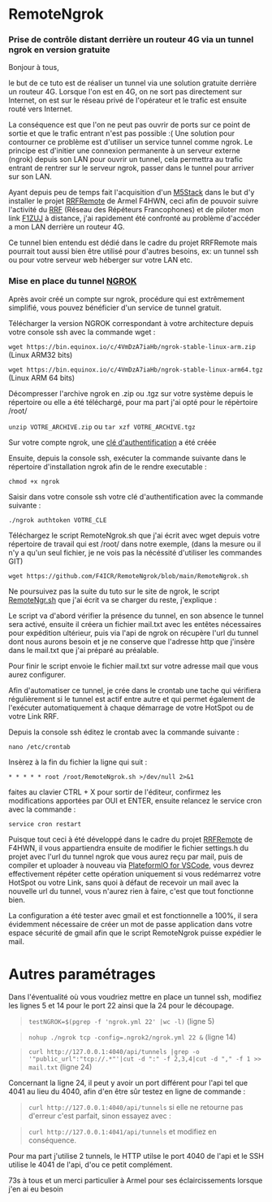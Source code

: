 # RemoteNgrok
### Prise de contrôle distant derrière un routeur 4G via un tunnel ngrok en version gratuite

Bonjour à tous, 

le but de ce tuto est de réaliser un tunnel via une solution gratuite derrière un routeur 4G. 
Lorsque l'on est en 4G, on ne sort pas directement sur Internet, on est sur le réseau privé de l'opérateur et le trafic est ensuite routé vers Internet. 

La conséquence est que l'on ne peut pas ouvrir de ports sur ce point de sortie et que le trafic entrant n'est pas possible :( 
Une solution pour contourner ce problème est d'utiliser un service tunnel comme ngrok. 
Le principe est d'initier une connexion permanente à un serveur externe (ngrok) depuis son LAN pour ouvrir un tunnel, cela permettra au trafic entrant de rentrer sur le serveur ngrok, passer dans le tunnel pour arriver sur son LAN.

Ayant depuis peu de temps fait l'acquisition d'un [M5Stack](https://m5stack.com/) dans le but d'y installer le projet [RRFRemote](https://github.com/armel/RRFRemote) de Armel F4HWN, ceci afin de pouvoir suivre l'activité du [RRF](https://f5nlg.wordpress.com/2015/12/28/nouveau-reseau-french-repeater-network/) (Réseau des Répéteurs Francophones) et de piloter mon link [F1ZUJ](https://www.qrz.com/db/F1ZUJ) à distance, j'ai rapidement été confronté au problème d'accéder a mon LAN derrière un routeur 4G.

Ce tunnel bien entendu est dédié dans le cadre du projet RRFRemote mais pourrait tout aussi bien être utilisé pour d'autres besoins, ex: un tunnel ssh ou pour votre serveur web héberger sur votre LAN etc.

### Mise en place du tunnel [NGROK](https://dashboard.ngrok.com/get-started/setup)

Après avoir créé un compte sur ngrok, procédure qui est extrêmement simplifié, vous pouvez bénéficier d'un service de tunnel gratuit.

Télécharger la version NGROK correspondant à votre architecture depuis votre console ssh avec la commande wget : 

`wget https://bin.equinox.io/c/4VmDzA7iaHb/ngrok-stable-linux-arm.zip` (Linux ARM32 bits)

`wget https://bin.equinox.io/c/4VmDzA7iaHb/ngrok-stable-linux-arm64.tgz` (Linux ARM 64 bits)

Décompresser l'archive ngrok en .zip ou .tgz sur votre système depuis le répertoire ou elle a été téléchargé, pour ma part j'ai opté pour le répèrtoire /root/

`unzip VOTRE_ARCHIVE.zip` ou `tar xzf VOTRE_ARCHIVE.tgz`

Sur votre compte ngrok, une [clé d'authentification](https://dashboard.ngrok.com/get-started/setup) a été créée

Ensuite, depuis la console ssh, exécuter la commande suivante dans le répertoire d'installation ngrok afin de le rendre executable :

`chmod +x ngrok`

Saisir dans votre console ssh votre clé d'authentification avec la commande suivante :

`./ngrok authtoken VOTRE_CLE`

Téléchargez le script RemoteNgrok.sh que j'ai écrit avec wget depuis votre répertoire de travail qui est /root/ dans notre exemple, (dans la mesure ou il n'y a qu'un seul fichier, je ne vois pas la nécéssité d'utiliser les commandes GIT)

`wget https://github.com/F4ICR/RemoteNgrok/blob/main/RemoteNgrok.sh`

Ne poursuivez pas la suite du tuto sur le site de ngrok, le script [RemoteNgr.sh](https://github.com/F4ICR/RemoteNgrok/blob/main/RemoteNgrok.sh) que j'ai écrit va se charger du reste, j'explique :

Le script va d'abord vérifier la présence du tunnel, en son absence le tunnel sera activé, ensuite il créera un fichier mail.txt avec les entêtes nécessaires pour expédition ultérieur, puis via l'api de ngrok on récupère l'url du tunnel dont nous aurons besoin et je ne conserve que l'adresse http que j'insère dans le mail.txt que j'ai préparé au préalable.

Pour finir le script envoie le fichier mail.txt sur votre adresse mail que vous aurez configurer.

Afin d'automatiser ce tunnel, je crée dans le crontab une tache qui vérifiera régulièrement si le tunnel est actif entre autre et qui permet également de l'exécuter automatiquement à chaque démarrage de votre HotSpot ou de votre Link RRF.

Depuis la console ssh éditez le crontab avec la commande suivante :

`nano /etc/crontab`

Insèrez à la fin du fichier la ligne qui suit :

`* * * * * root /root/RemoteNgrok.sh >/dev/null 2>&1`

faites au clavier CTRL + X pour sortir de l'éditeur, confirmez les modifications apportées par OUI et ENTER, ensuite relancez le service cron avec la commande :

`service cron restart`

Puisque tout ceci à été développé dans le cadre du projet [RRFRemote](https://github.com/armel/RRFRemote) de F4HWN, il vous appartiendra ensuite de modifier le fichier settings.h du projet avec l'url du tunnel ngrok que vous aurez reçu par mail, puis de compiler et uploader à nouveau via [PlateformIO for VSCode](https://platformio.org/install/ide?install=vscode), vous devrez effectivement répéter cette opération uniquement si vous redémarrez votre HotSpot ou votre Link, sans quoi à défaut de recevoir un mail avec la nouvelle url du tunnel, vous n'aurez rien à faire, c'est que tout fonctionne bien.

La configuration a été tester avec gmail et est fonctionnelle a 100%, il sera évidemment nécessaire de créer un mot de passe application dans votre espace sécurité de gmail afin que le script RemoteNgrok puisse expédier le mail.

# Autres paramétrages

Dans l'éventualité où vous voudriez mettre en place un tunnel ssh, modifiez les lignes 5 et 14 pour le port 22 ainsi que la 24 pour le découpage.

> `testNGROK=$(pgrep -f 'ngrok.yml 22' |wc -l)` (ligne 5)

> `nohup ./ngrok tcp -config=.ngrok2/ngrok.yml 22 &` (ligne 14)

> `curl http://127.0.0.1:4040/api/tunnels |grep -o '"public_url":"tcp://.*"'|cut -d ":" -f 2,3,4|cut -d "," -f 1 >> mail.txt` (ligne 24)

Concernant la ligne 24, il peut y avoir un port différent pour l'api tel que 4041 au lieu du 4040, afin d'en être sûr testez en ligne de commande : 

> `curl http://127.0.0.1:4040/api/tunnels` si elle ne retourne pas d'erreur c'est parfait, sinon essayez avec :

> `curl http://127.0.0.1:4041/api/tunnels` et modifiez en conséquence.

Pour ma part j'utilise 2 tunnels, le HTTP utilse le port 4040 de l'api et le SSH utilise le 4041 de l'api, d'ou ce petit complément.



73s à tous et un merci particulier à Armel pour ses éclaircissements lorsque j'en ai eu besoin
